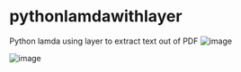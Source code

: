 # pythonlamdawithlayer
Python lamda using layer to extract text out of PDF
![image](https://github.com/Kriengg/pythonlamdawithlayer/assets/6264991/da3b4d3e-2933-4e00-9687-d159ef565abe)

![image](https://github.com/Kriengg/pythonlamdawithlayer/assets/6264991/3e942415-e8b8-4724-a61f-9801191392aa)

